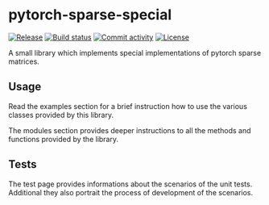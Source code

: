# pytorch-sparse-special

[![Release](https://img.shields.io/github/v/release/makanu/pytorch-sparse-special)](https://img.shields.io/github/v/release/makanu/pytorch-sparse-special)
[![Build status](https://img.shields.io/github/actions/workflow/status/makanu/pytorch-sparse-special/main.yml?branch=main)](https://github.com/makanu/pytorch-sparse-special/actions/workflows/main.yml?query=branch%3Amain)
[![Commit activity](https://img.shields.io/github/commit-activity/m/makanu/pytorch-sparse-special)](https://img.shields.io/github/commit-activity/m/makanu/pytorch-sparse-special)
[![License](https://img.shields.io/github/license/makanu/pytorch-sparse-special)](https://img.shields.io/github/license/makanu/pytorch-sparse-special)

A small library which implements special implementations of pytorch sparse matrices.

## Usage

Read the examples section for a brief instruction how to use the various classes provided by this library.

The modules section provides deeper instructions to all the methods and functions provided by the library.

## Tests

The test page provides informations about the scenarios of the unit tests.
Additional they also portrait the process of development of the scenarios.
